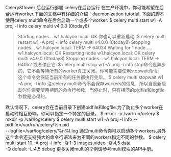 Celery&flower 后台运行部署
celery在后台运行
在生产环境中，你可能希望在后台运行worker.下面的文档中有详细的介绍：daemonization tutorial.
下面的脚本使用celery multi命令在后台启动一个或多个worker.
$ celery multi start w1 -A proj -l info
celery multi v4.0.0 (0today8)
> Starting nodes...
> w1.halcyon.local: OK
> 你也可以重新启动:
> $ celery multi restart w1 -A proj -l info
> celery multi v4.0.0 (0today8)
> Stopping nodes...
> w1.halcyon.local: TERM -> 64024
> Waiting for 1 node.....
> w1.halcyon.local: OK
> Restarting node w1.halcyon.local: OK
> celery multi v4.0.0 (0today8)
> Stopping nodes...
> w1.halcyon.local: TERM -> 64052
> 或者停止它:
> $ celery multi stop w1 -A proj -l info
> stop命令是异步的，它不会等待所有的worker真正关闭。你可能需要使用stopwait命令，这个命令会保证当前所有的任务都执行完毕。
> $ celery multi stopwait w1 -A proj -l info
> 注:celery multi命令不会保存workers的信息，所以当重新启动时你需要使用相同的命令行参数。当停止时，只有相同的pidfile和logfile参数是必须的。

默认情况下，celery会在当前目录下创建pidfile和logfile.为了防止多个worker在启动时相互影响，你可以指定一个特定的目录。
$ mkdir -p /var/run/celery
$ mkdir -p /var/log/celery
$ celery multi start w1 -A proj -l info --pidfile=/var/run/celery/%n.pid \
--logfile=/var/log/celery/%n%I.log
通过multi命令你可以启动多个workers,另外这个命令还支持强大的命令行语法来为不同的workers指定不同的参数。
$ celery multi start 10 -A proj -l info -Q:1-3 images,video -Q:4,5 data \
-Q default -L:4,5 debug
更多关闭multi的举例请参考multi模块的API手册。